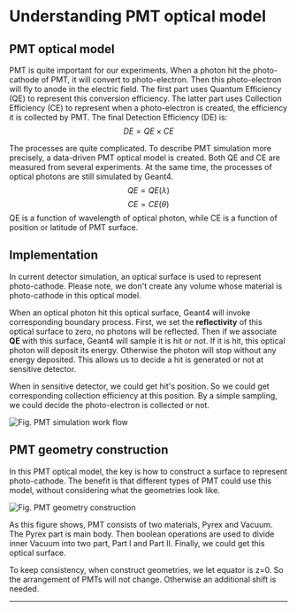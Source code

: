 # Understanding PMT optical model
## PMT optical model
PMT is quite important for our experiments. When a photon hit the photo-cathode of PMT, it will convert to photo-electron. Then this photo-electron will fly to anode in the electric field. The first part uses Quantum Efficiency (QE) to represent this conversion efficiency. The latter part uses Collection Efficiency (CE) to represent when a photo-electron is created, the efficiency it is collected by PMT. The final Detection Efficiency (DE) is:
$$ DE = QE \times CE $$

The processes are quite complicated. To describe PMT simulation more precisely, a data-driven PMT optical model is created. Both QE and CE are measured from several experiments. At the same time, the processes of optical photons are still simulated by Geant4.
$$ QE = QE(\lambda) $$
$$ CE = CE(\theta) $$
QE is a function of wavelength of optical photon, while CE is a function of position or latitude of PMT surface. 

## Implementation
In current detector simulation, an optical surface is used to represent photo-cathode. Please note, we don't create any volume whose material is photo-cathode in this optical model. 

When an optical photon hit this optical surface, Geant4 will invoke corresponding boundary process. First, we set the **reflectivity** of this optical surface to zero, no photons will be reflected. Then if we associate **QE** with this surface, Geant4 will sample it is hit or not. If it is hit, this optical photon will deposit its energy. Otherwise the photon will stop without any energy deposited. This allows us to decide a hit is generated or not at sensitive detector.

When in sensitive detector, we could get hit's position. So we could get corresponding collection efficiency at this position. By a simple sampling, we could decide the photo-electron is collected or not.

![Fig. PMT simulation work flow](detsim/figs/PMT-QE-CE.png)

## PMT geometry construction

In this PMT optical model, the key is how to construct a surface to represent photo-cathode. The benefit is that different types of PMT could use this model, without considering what the geometries look like.

![Fig. PMT geometry construction](detsim/figs/PMTmodel.png)

As this figure shows, PMT consists of two materials, Pyrex and Vacuum. The Pyrex part is main body. Then boolean operations are used to divide inner Vacuum into two part, Part I and Part II. Finally, we could get this optical surface.

To keep consistency, when construct geometries, we let equator is z=0. So the arrangement of PMTs will not change. Otherwise an additional shift is needed.

----
